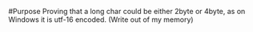 #Purpose
Proving that a long char could be either 2byte or 4byte, as on Windows it is utf-16 encoded. (Write out of my memory)